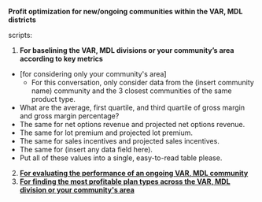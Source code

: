 **Profit optimization for new/ongoing communities within the VAR, MDL districts** 


scripts:

1. **For baselining the VAR, MDL divisions or your community’s area according to key metrics**
  - [for considering only your community's area]
    - For this conversation, only consider data from the (insert community name) community and the 3 closest communities of the same product type. 
  - What are the average, first quartile, and third quartile of gross margin and gross margin percentage?
  - The same for net options revenue and projected net options revenue.
  - The same for lot premium and projected lot premium. 
  - The same for sales incentives and projected sales incentives. 
  - The same for (insert any data field here).
  - Put all of these values into a single, easy-to-read table please.
    
2. [**For evaluating the performance of an ongoing VAR, MDL community**](https://docs.google.com/document/d/1xROW_JE5q9MjEkAmstbF2SuFt4SDkXgxHEZF6hjipEw/edit?tab=t.0)
3. [**For finding the most profitable plan types across the VAR, MDL division or your community's area**](https://docs.google.com/document/d/14DCtUw8uaMDgGV3QB6gqWzhfqR0nLPJdex9IQdqGtos/edit?tab=t.0)
